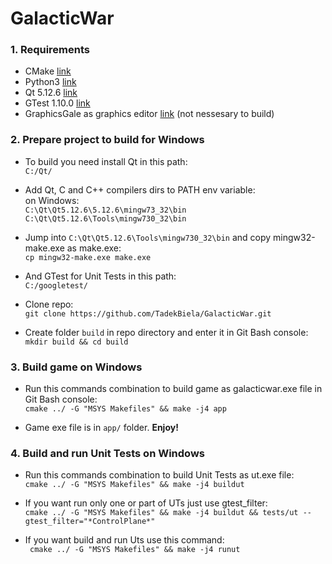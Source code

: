 # GalacticWar

### 1. Requirements
  * CMake [link](https://cmake.org/download/)
  * Python3 [link](https://www.python.org/downloads/)
  * Qt 5.12.6 [link](http://download.qt.io/archive/qt/5.12/5.12.6/)
  * GTest 1.10.0 [link](https://github.com/google/googletest)
  * GraphicsGale as graphics editor [link](https://graphicsgale.com/us/download.html)  (not nessesary to build)


### 2. Prepare project to build for Windows

  * To build you need install Qt in this path: \
      `C:/Qt/`

  * Add Qt, C and C++ compilers dirs to PATH env variable: \
    on Windows: \
      `C:\Qt\Qt5.12.6\5.12.6\mingw73_32\bin` \
      `C:\Qt\Qt5.12.6\Tools\mingw730_32\bin`

  * Jump into `C:\Qt\Qt5.12.6\Tools\mingw730_32\bin` and copy mingw32-make.exe as make.exe: \
      `cp mingw32-make.exe make.exe`

  * And GTest for Unit Tests in this path: \
      `C:/googletest/`

  * Clone repo: \
      `git clone https://github.com/TadekBiela/GalacticWar.git`

  * Create folder `build` in repo directory and enter it in Git Bash console: \
      `mkdir build && cd build`


### 3. Build game on Windows

  * Run this commands combination to build game as galacticwar.exe file in Git Bash console: \
      `cmake ../ -G "MSYS Makefiles" && make -j4 app`

  * Game exe file is in `app/` folder. **Enjoy!**


### 4. Build and run Unit Tests on Windows

  * Run this commands combination to build Unit Tests as ut.exe file: \
      `cmake ../ -G "MSYS Makefiles" && make -j4 buildut`

  * If you want run only one or part of UTs just use gtest_filter: \
      `cmake ../ -G "MSYS Makefiles" && make -j4 buildut && tests/ut --gtest_filter="*ControlPlane*"`

  * If you want build and run Uts use this command: \
      ` cmake ../ -G "MSYS Makefiles" && make -j4 runut`
